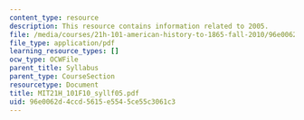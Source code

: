 ```yaml
---
content_type: resource
description: This resource contains information related to 2005.
file: /media/courses/21h-101-american-history-to-1865-fall-2010/96e0062d4ccd5615e5545ce55c3061c3_MIT21H_101F10_syllf05.pdf
file_type: application/pdf
learning_resource_types: []
ocw_type: OCWFile
parent_title: Syllabus
parent_type: CourseSection
resourcetype: Document
title: MIT21H_101F10_syllf05.pdf
uid: 96e0062d-4ccd-5615-e554-5ce55c3061c3
---
```

